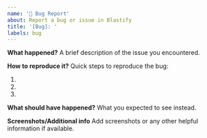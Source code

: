 ```yaml
---
name: '🐞 Bug Report'
about: Report a bug or issue in Blastify
title: '[Bug]: '
labels: bug
---
```


**What happened?**
A brief description of the issue you encountered.

**How to reproduce it?**
Quick steps to reproduce the bug:

1.
2.
3.

**What should have happened?**
What you expected to see instead.

**Screenshots/Additional info**
Add screenshots or any other helpful information if available.
